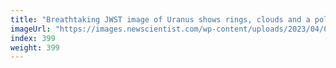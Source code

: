 ```yaml
---
title: "Breathtaking JWST image of Uranus shows rings, clouds and a polar cap"
imageUrl: "https://images.newscientist.com/wp-content/uploads/2023/04/06160828/SEI_151092237.jpg?width=788"
index: 399
weight: 399
---
```

